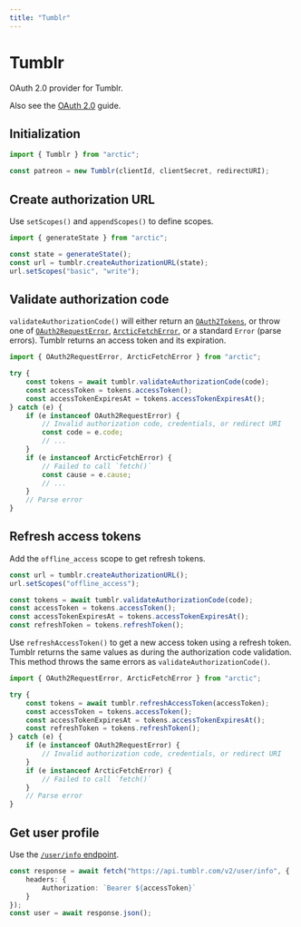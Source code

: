 ```yaml
---
title: "Tumblr"
---
```


# Tumblr

OAuth 2.0 provider for Tumblr.

Also see the [OAuth 2.0](/guides/oauth2) guide.

## Initialization

```ts
import { Tumblr } from "arctic";

const patreon = new Tumblr(clientId, clientSecret, redirectURI);
```

## Create authorization URL

Use `setScopes()` and `appendScopes()` to define scopes.

```ts
import { generateState } from "arctic";

const state = generateState();
const url = tumblr.createAuthorizationURL(state);
url.setScopes("basic", "write");
```

## Validate authorization code

`validateAuthorizationCode()` will either return an [`OAuth2Tokens`](/reference/OAuth2Tokens), or throw one of [`OAuth2RequestError`](/reference/OAuth2RequestError), [`ArcticFetchError`](/reference/ArcticFetchError), or a standard `Error` (parse errors). Tumblr returns an access token and its expiration.

```ts
import { OAuth2RequestError, ArcticFetchError } from "arctic";

try {
	const tokens = await tumblr.validateAuthorizationCode(code);
	const accessToken = tokens.accessToken();
	const accessTokenExpiresAt = tokens.accessTokenExpiresAt();
} catch (e) {
	if (e instanceof OAuth2RequestError) {
		// Invalid authorization code, credentials, or redirect URI
		const code = e.code;
		// ...
	}
	if (e instanceof ArcticFetchError) {
		// Failed to call `fetch()`
		const cause = e.cause;
		// ...
	}
	// Parse error
}
```

## Refresh access tokens

Add the `offline_access` scope to get refresh tokens.

```ts
const url = tumblr.createAuthorizationURL();
url.setScopes("offline_access");
```

```ts
const tokens = await tumblr.validateAuthorizationCode(code);
const accessToken = tokens.accessToken();
const accessTokenExpiresAt = tokens.accessTokenExpiresAt();
const refreshToken = tokens.refreshToken();
```

Use `refreshAccessToken()` to get a new access token using a refresh token. Tumblr returns the same values as during the authorization code validation. This method throws the same errors as `validateAuthorizationCode()`.

```ts
import { OAuth2RequestError, ArcticFetchError } from "arctic";

try {
	const tokens = await tumblr.refreshAccessToken(accessToken);
	const accessToken = tokens.accessToken();
	const accessTokenExpiresAt = tokens.accessTokenExpiresAt();
	const refreshToken = tokens.refreshToken();
} catch (e) {
	if (e instanceof OAuth2RequestError) {
		// Invalid authorization code, credentials, or redirect URI
	}
	if (e instanceof ArcticFetchError) {
		// Failed to call `fetch()`
	}
	// Parse error
}
```

## Get user profile

Use the [`/user/info` endpoint](https://www.tumblr.com/docs/en/api/v2#userinfo--get-a-users-information).

```ts
const response = await fetch("https://api.tumblr.com/v2/user/info", {
	headers: {
		Authorization: `Bearer ${accessToken}`
	}
});
const user = await response.json();
```
